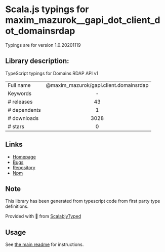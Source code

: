 
# Scala.js typings for maxim_mazurok__gapi_dot_client_dot_domainsrdap

Typings are for version 1.0.20201119

## Library description:
TypeScript typings for Domains RDAP API v1

|                    |                 |
| ------------------ | :-------------: |
| Full name          | @maxim_mazurok/gapi.client.domainsrdap |
| Keywords           | - |
| # releases         | 43 |
| # dependents       | 1 |
| # downloads        | 3028 |
| # stars            | 0 |

## Links
- [Homepage](https://github.com/Maxim-Mazurok/google-api-typings-generator#readme)
- [Bugs](https://github.com/Maxim-Mazurok/google-api-typings-generator/issues)
- [Repository](https://github.com/Maxim-Mazurok/google-api-typings-generator)
- [Npm](https://www.npmjs.com/package/%40maxim_mazurok%2Fgapi.client.domainsrdap)
    


## Note
This library has been generated from typescript code from first party type definitions.

Provided with :purple_heart: from [ScalablyTyped](https://github.com/oyvindberg/ScalablyTyped)

## Usage
See [the main readme](../../readme.md) for instructions.


